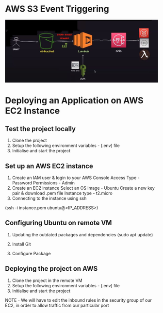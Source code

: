 # AWS S3 Event Triggering


![Alt text](Capture.JPG)


# Deploying an Application on AWS EC2 Instance

## Test the project locally
1. Clone the project
2. Setup the following environment variables - (.env) file
3. Initialise and start the project

## Set up an AWS EC2 instance
1. Create an IAM user & login to your AWS Console
    Access Type - Password
    Permissions - Admin
2. Create an EC2 instance
    Select an OS image - Ubuntu
    Create a new key pair & download .pem file
    Instance type - t2.micro
3. Connecting to the instance using ssh

(ssh -i instance.pem ubuntu@<IP_ADDRESS>)

## Configuring Ubuntu on remote VM
1. Updating the outdated packages and dependencies
(sudo apt update)

2. Install Git
3. Configure Package


## Deploying the project on AWS
1. Clone the project in the remote VM
2. Setup the following environment variables - (.env) file
3. Initialise and start the project


NOTE - We will have to edit the inbound rules in the security group of our EC2, in order to allow traffic from our particular port
